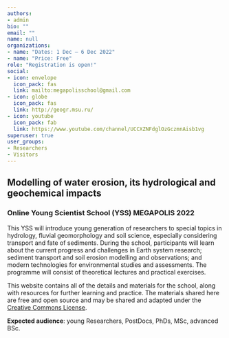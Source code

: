 ```yaml
---
authors:
- admin
bio: ""
email: ""
name: null
organizations:
- name: "Dates: 1 Dec — 6 Dec 2022"
- name: "Price: Free"
role: "Registration is open!"
social:
- icon: envelope
  icon_pack: fas
  link: mailto:megapolisschool@gmail.com
- icon: globe
  icon_pack: fas
  link: http://geogr.msu.ru/
- icon: youtube
  icon_pack: fab
  link: https://www.youtube.com/channel/UCCXZNFdglOzGczmnAisb1vg
superuser: true
user_groups:
- Researchers
- Visitors
---
```


## Modelling of water erosion, its hydrological and geochemical impacts
### Online Young Scientist School (YSS) MEGAPOLIS 2022

This YSS will introduce young generation of researchers to special topics in hydrology, fluvial geomorphology and soil science, especially
considering transport and fate of sediments. During the school, participants will learn about the current progress and challenges in Earth system research; sediment transport and soil erosion modelling and observations; and modern technologies for environmental studies and assessments. The programme will consist of theoretical lectures and practical exercises.

This website contains all of the details and materials for the school, along with resources for further learning and practice. The materials shared here are free and open source and may be shared and adapted under the [Creative Commons License](https://creativecommons.org/licenses/by/4.0/).

**Expected audience**: young Researchers, PostDocs, PhDs, MSc, advanced BSc.
